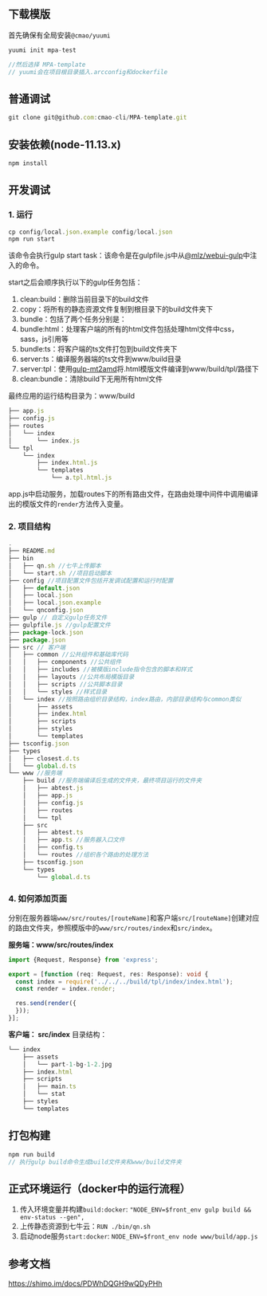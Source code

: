 ## 下载模版
首先确保有全局安装`@cmao/yuumi`
```js
yuumi init mpa-test

//然后选择 MPA-template
// yuumi会在项目根目录插入.arcconfig和dockerfile
```

## 普通调试
```js
git clone git@github.com:cmao-cli/MPA-template.git
```

## 安装依赖(node-11.13.x)
```js
npm install
```

## 开发调试
### 1. 运行

```js
cp config/local.json.example config/local.json
npm run start
```
该命令会执行gulp start task：该命令是在gulpfile.js中从[@mlz/webui-gulp](https://github.com/juicecube/webui-gulp)中注入的命令。

start之后会顺序执行以下的gulp任务包括：
  1. clean:build：删除当前目录下的build文件
  2. copy：将所有的静态资源文件复制到根目录下的build文件夹下
  3. bundle：包括了两个任务分别是：
  4. bundle:html：处理客户端的所有的html文件包括处理html文件中css，sass，js引用等
  5. bundle:ts：将客户端的ts文件打包到build文件夹下
  6. server:ts：编译服务器端的ts文件到www/build目录
  7. server:tpl：使用[gulp-mt2amd](https://github.com/webyom/gulp-mt2amd)将.html模版文件编译到www/build/tpl/路径下
  8. clean:bundle：清除build下无用所有html文件

最终应用的运行结构目录为：www/build
```js
├── app.js
├── config.js
├── routes
│   └── index
│       └── index.js
└── tpl
    └── index
        ├── index.html.js
        └── templates
            └── a.tpl.html.js

```
app.js中启动服务，加载routes下的所有路由文件，在路由处理中间件中调用编译出的模版文件的`render`方法传入变量。

### 2. 项目结构
```js
.
├── README.md
├── bin
│   ├── qn.sh //七牛上传脚本
│   └── start.sh //项目启动脚本
├── config //项目配置文件包括开发调试配置和运行时配置
│   ├── default.json
│   ├── local.json
│   ├── local.json.example
│   └── qnconfig.json
├── gulp // 自定义gulp任务文件
├── gulpfile.js //gulp配置文件
├── package-lock.json
├── package.json
├── src // 客户端
│   ├── common //公共组件和基础库代码
│   │   ├── components //公共组件
│   │   ├── includes //被模版include指令包含的脚本和样式
│   │   ├── layouts //公共布局模版目录
│   │   ├── scripts //公共脚本目录
│   │   └── styles //样式目录
│   └── index //按照路由组织目录结构，index路由，内部目录结构与common类似
│       ├── assets
│       ├── index.html
│       ├── scripts
│       ├── styles
│       └── templates
├── tsconfig.json
├── types
│   ├── closest.d.ts
│   └── global.d.ts
└── www //服务端
    ├── build //服务端编译后生成的文件夹，最终项目运行的文件夹
    │   ├── abtest.js
    │   ├── app.js
    │   ├── config.js
    │   ├── routes
    │   └── tpl
    ├── src
    │   ├── abtest.ts
    │   ├── app.ts //服务器入口文件
    │   ├── config.ts
    │   └── routes //组织各个路由的处理方法
    ├── tsconfig.json
    └── types
        └── global.d.ts
```

### 4. 如何添加页面
分别在服务器端`www/src/routes/[routeName]`和客户端`src/[routeName]`创建对应的路由文件夹，参照模版中的`www/src/routes/index`和`src/index`。

**服务端：www/src/routes/index**
```ts
import {Request, Response} from 'express';

export = [function (req: Request, res: Response): void {
  const index = require('../../../build/tpl/index/index.html');
  const render = index.render;

  res.send(render({
  }));
}];
```

**客户端： src/index**
目录结构：
```js
└── index
    ├── assets
    │   └── part-1-bg-1-2.jpg
    ├── index.html
    ├── scripts
    │   ├── main.ts
    │   └── stat
    ├── styles
    └── templates
```

## 打包构建
```js
npm run build
// 执行gulp build命令生成build文件夹和www/build文件夹
```

## 正式环境运行（docker中的运行流程）
1. 传入环境变量并构建`build:docker`: `"NODE_ENV=$front_env gulp build && env-status --gen",` 
2. 上传静态资源到七牛云：`RUN ./bin/qn.sh`
3. 启动node服务`start:docker`: `NODE_ENV=$front_env node www/build/app.js`


## 参考文档
https://shimo.im/docs/PDWhDQGH9wQDyPHh
